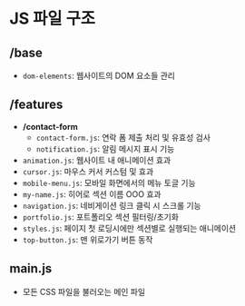# JS 파일 구조
## /base
- `dom-elements`: 웹사이트의 DOM 요소들 관리

## /features
- <b>/contact-form</b>
    - `contact-form.js`: 연락 폼 제출 처리 및 유효성 검사
    - `notification.js`: 알림 메시지 표시 기능
- `animation.js`: 웹사이트 내 애니메이션 효과
- `cursor.js`: 마우스 커서 커스텀 및 효과
- `mobile-menu.js`: 모바일 화면에서의 메뉴 토글 기능
- `my-name.js`: 히어로 섹션 이름 OOO 효과
- `navigation.js`: 네비게이션 링크 클릭 시 스크롤 기능
- `portfolio.js`: 포트폴리오 섹션 필터링/초기화
- `styles.js`: 페이지 첫 로딩시에만 섹션별로 실행되는 애니메이션
- `top-button.js`: 맨 위로가기 버튼 동작

## main.js
- 모든 CSS 파일을 불러오는 메인 파일

